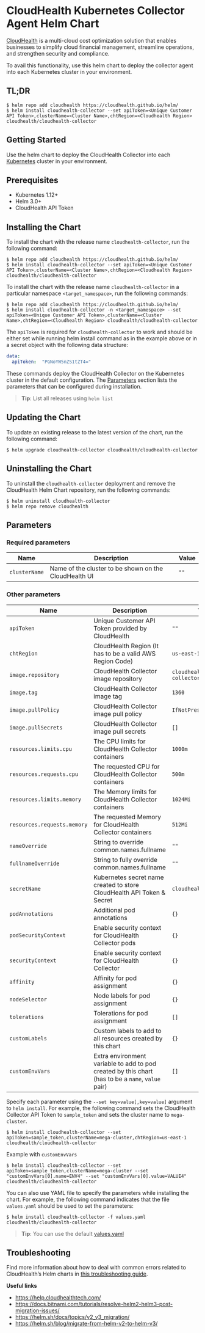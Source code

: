 <!-- Copyright 2023 VMware, Inc. -->
<!-- SPDX-License-Identifier: Apache-2.0 -->
# CloudHealth Kubernetes Collector Agent Helm Chart

[CloudHealth](https://www.cloudhealthtech.com/) is a multi-cloud cost optimization solution that enables businesses to simplify cloud financial management, streamline operations, and strengthen security and compliance.

To avail this functionality, use this helm chart to deploy the collector agent into each Kubernetes cluster in your environment.

## TL;DR

```console
$ helm repo add cloudhealth https://cloudhealth.github.io/helm/
$ helm install cloudhealth-collector --set apiToken=<Unique Customer API Token>,clusterName=<Cluster Name>,chtRegion=<Cloudhealth Region> cloudhealth/cloudhealth-collector
```

## Getting Started

Use the helm chart to deploy the CloudHealth Collector into each [Kubernetes](http://kubernetes.io) cluster in your environment.

## Prerequisites

- Kubernetes 1.12+
- Helm 3.0+
- CloudHealth API Token

## Installing the Chart

To install the chart with the release name `cloudhealth-collector`, run the following command:

```console
$ helm repo add cloudhealth https://cloudhealth.github.io/helm/
$ helm install cloudhealth-collector --set apiToken=<Unique Customer API Token>,clusterName=<Cluster Name>,chtRegion=<Cloudhealth Region> cloudhealth/cloudhealth-collector
```

To install the chart with the release name `cloudhealth-collector` in a particular namespace `<target_namespace>`, run the following commands:

```console
$ helm repo add cloudhealth https://cloudhealth.github.io/helm/
$ helm install cloudhealth-collector -n <target_namespace> --set apiToken=<Unique Customer API Token>,clusterName=<Cluster Name>,chtRegion=<Cloudhealth Region> cloudhealth/cloudhealth-collector
```

The `apiToken` is required for `cloudhealth-collector` to work and should be either set while running helm install command as in the example above or in a secret object with the following data structure:
```yaml
data:
  apiToken:  "PGNoYW5nZS1tZT4="
```

These commands deploy the CloudHealth Collector on the Kubernetes cluster in the default configuration. The [Parameters](#parameters) section lists the parameters that can be configured during installation.

> **Tip**: List all releases using `helm list`

## Updating the Chart

To update an existing release to the latest version of the chart, run the following command:
```
$ helm upgrade cloudhealth-collector cloudhealth/cloudhealth-collector
```

## Uninstalling the Chart

To uninstall the `cloudhealth-collector` deployment and remove the CloudHealth Helm Chart repository, run the following commands:

```console
$ helm uninstall cloudhealth-collector
$ helm repo remove cloudhealth
```

## Parameters

### Required parameters

| Name          | Description                                           | Value    |
|---------------|-------------------------------------------------------| -------- |
| `clusterName` | Name of the cluster to be shown on the CloudHealth UI | `""`     |


### Other parameters

| Name                        | Description                                                                                       | Value                             |
|-----------------------------|---------------------------------------------------------------------------------------------------|-----------------------------------|
| `apiToken`                  | Unique Customer API Token provided by CloudHealth                                                 | `""`                              |
| `chtRegion`                 | CloudHealth Region (It has to be a valid AWS Region Code)                                         | `us-east-1`                       |
| `image.repository`          | CloudHealth Collector image repository                                                            | `cloudhealth/container-collector` |
| `image.tag`                 | CloudHealth Collector image tag                                                                   | `1360`                            |
| `image.pullPolicy`          | CloudHealth Collector image pull policy                                                           | `IfNotPresent`                    |
| `image.pullSecrets`         | CloudHealth Collector image pull secrets                                                          | `[]`                              |
| `resources.limits.cpu`      | The CPU limits for CloudHealth Collector containers                                               | `1000m`                           |
| `resources.requests.cpu`    | The requested CPU for CloudHealth Collector containers                                            | `500m`                            |
| `resources.limits.memory`   | The Memory limits for CloudHealth Collector containers                                            | `1024Mi`                          |
| `resources.requests.memory` | The requested Memory for CloudHealth Collector containers                                         | `512Mi`                           |
| `nameOverride`              | String to override common.names.fullname                                                          | `""`                              |
| `fullnameOverride`          | String to fully override common.names.fullname                                                    | `""`                              |
| `secretName`                | Kubernetes secret name created to store CloudHealth API Token & Secret                            | `cloudhealth-config`              |
| `podAnnotations`            | Additional pod annotations                                                                        | `{}`                              |
| `podSecurityContext`        | Enable security context for CloudHealth Collector pods                                            | `{}`                              |
| `securityContext`           | Enable security context for CloudHealth Collector                                                 | `{}`                              |
| `affinity`                  | Affinity for pod assignment                                                                       | `{}`                              |
| `nodeSelector`              | Node labels for pod assignment                                                                    | `{}`                              |
| `tolerations`               | Tolerations for pod assignment                                                                    | `[]`                              |
| `customLabels`              | Custom labels to add to all resources created by this chart                                       | `{}`                              |
| `customEnvVars`             | Extra environment variable to add to pod created by this chart (has to be a `name`, `value` pair) | `[]`                              |


Specify each parameter using the `--set key=value[,key=value]` argument to `helm install`. For example, the following command sets the CloudHealth Collector API Token to `sample_token` and sets the cluster name to `mega-cluster`.

```console
$ helm install cloudhealth-collector --set apiToken=sample_token,clusterName=mega-cluster,chtRegion=us-east-1 cloudhealth/cloudhealth-collector
```

Example with `customEnvVars`
```console
$ helm install cloudhealth-collector --set apiToken=sample_token,clusterName=mega-cluster --set "customEnvVars[0].name=ENV4" --set "customEnvVars[0].value=VALUE4" cloudhealth/cloudhealth-collector
```

You can also use YAML file to specify the parameters while installing the chart. For example, the following command indicates that the file `values.yaml` should be used to set the parameters:

```console
$ helm install cloudhealth-collector -f values.yaml cloudhealth/cloudhealth-collector
```

> **Tip**: You can use the default [values.yaml](charts/cloudhealth-collector/values.yaml)

## Troubleshooting

Find more information about how to deal with common errors related to CloudHealth’s Helm charts in [this troubleshooting guide](https://docs.bitnami.com/general/how-to/troubleshoot-helm-chart-issues).

**Useful links**

- https://help.cloudhealthtech.com/
- https://docs.bitnami.com/tutorials/resolve-helm2-helm3-post-migration-issues/
- https://helm.sh/docs/topics/v2_v3_migration/
- https://helm.sh/blog/migrate-from-helm-v2-to-helm-v3/

